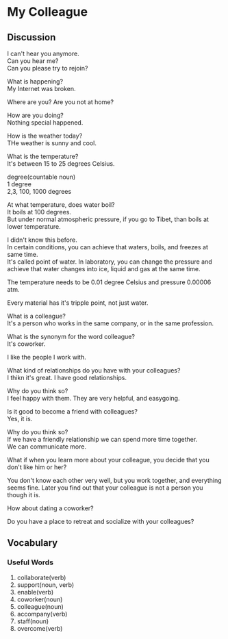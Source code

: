 # My Colleague
## Discussion
I can't hear you anymore.  
Can you hear me?  
Can you please try to rejoin?  

What is happening?  
My Internet was broken.  

Where are you? Are you not at home?   

How are you doing?  
Nothing special happened.  

How is the weather today?  
THe weather is sunny and cool.  

What is the temperature?  
It's between 15 to 25 degrees Celsius.  

degree(countable noun)  
1 degree  
2,3, 100, 1000 degrees  

At what temperature, does water boil?  
It boils at 100 degrees.  
But under normal atmospheric pressure, if you go to Tibet, than boils at lower temperature.   

I didn't know this before.  
In certain conditions, you can achieve that waters, boils, and freezes at same time.  
It's called point of water. In laboratory, you can change the pressure and achieve that water changes into ice, liquid and gas at the same time.  

The temperature needs to be 0.01 degree Celsius and pressure 0.00006 atm.

Every material has it's tripple point, not just water.  

What is a colleague?  
It's a person who works in the same company, or in the same profession.  

What is the synonym for the word colleague?  
It's coworker.  

I like the people I work with.  

What kind of relationships do you have with your colleagues?  
I thikn it's great. I have good relationships.  

Why do you think so?  
I feel happy with them. They are very helpful, and easygoing.   

Is it good to become a friend with colleagues?  
Yes, it is.  

Why do you think so?  
If we have a friendly relationship we can spend more time together.  
We can communicate more.  

What if when you learn more about your colleague, you decide that you don't like him or her?  

You don't know each other very well, but you work together, and everything seems fine. Later you find out that your colleague is not a person you though it is.  

How about dating a coworker?  

Do you have a place to retreat and socialize with your colleagues?  


## Vocabulary
### Useful Words
1. collaborate(verb)
1. support(noun, verb)
1. enable(verb)
1. coworker(noun)
1. colleague(noun)
1. accompany(verb)
1. staff(noun)
1. overcome(verb)
